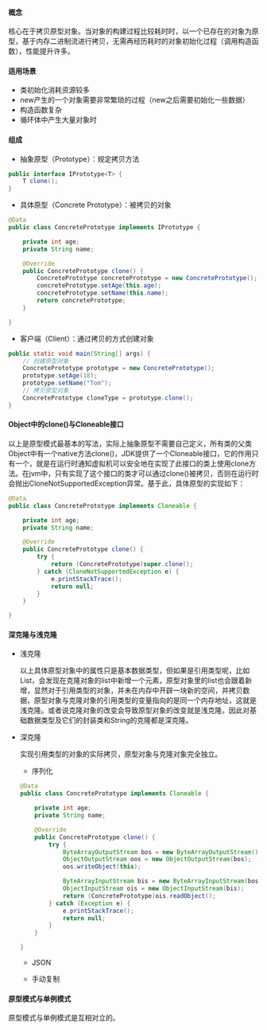 #### 概念

核心在于拷贝原型对象。当对象的构建过程比较耗时时，以一个已存在的对象为原型，基于内存二进制流进行拷贝，无需再经历耗时的对象初始化过程（调用构造函数），性能提升许多。


#### 适用场景

- 类初始化消耗资源较多
- new产生的一个对象需要非常繁琐的过程（new之后需要初始化一些数据）
- 构造函数复杂
- 循环体中产生大量对象时


#### 组成

- 抽象原型（Prototype）：规定拷贝方法

```java
public interface IPrototype<T> {
    T clone();
}
```

- 具体原型（Concrete Prototype）：被拷贝的对象

```java
@Data
public class ConcretePrototype implements IPrototype {

    private int age;
    private String name;

    @Override
    public ConcretePrototype clone() {
        ConcretePrototype concretePrototype = new ConcretePrototype();
        concretePrototype.setAge(this.age);
        concretePrototype.setName(this.name);
        return concretePrototype;
    }

}
```

- 客户端（Client）：通过拷贝的方式创建对象

```java
public static void main(String[] args) {
    // 创建原型对象
    ConcretePrototype prototype = new ConcretePrototype();
    prototype.setAge(18);
    prototype.setName("Tom");
    // 拷贝原型对象
    ConcretePrototype cloneType = prototype.clone();
}
```

#### Object中的clone()与Cloneable接口

以上是原型模式最基本的写法，实际上抽象原型不需要自己定义，所有类的父类Object中有一个native方法clone()，JDK提供了一个Cloneable接口，它的作用只有一个，就是在运行时通知虚拟机可以安全地在实现了此接口的类上使用clone方法。在jvm中，只有实现了这个接口的类才可以通过clone()被拷贝，否则在运行时会抛出CloneNotSupportedException异常。基于此，具体原型的实现如下：

```java
@Data
public class ConcretePrototype implements Cloneable {

    private int age;
    private String name;

    @Override
    public ConcretePrototype clone() {
        try {
            return (ConcretePrototype)super.clone();
        } catch (CloneNotSupportedException e) {
            e.printStackTrace();
            return null;
        }
    }

}
```


#### 深克隆与浅克隆

- 浅克隆

  以上具体原型对象中的属性只是基本数据类型，但如果是引用类型呢，比如List，会发现在克隆对象的list中新增一个元素，原型对象里的list也会跟着新增，显然对于引用类型的对象，并未在内存中开辟一块新的空间，并拷贝数据，原型对象与克隆对象的引用类型的变量指向的是同一个内存地址，这就是浅克隆。或者说克隆对象的改变会导致原型对象的改变就是浅克隆。因此对基础数据类型及它们的封装类和String的克隆都是深克隆。

- 深克隆

  实现引用类型的对象的实际拷贝，原型对象与克隆对象完全独立。

  - 序列化

  ```java
  @Data
  public class ConcretePrototype implements Cloneable {

      private int age;
      private String name;

      @Override
      public ConcretePrototype clone() {
          try {
              ByteArrayOutputStream bos = new ByteArrayOutputStream();
              ObjectOutputStream oos = new ObjectOutputStream(bos);
              oos.writeObject(this);

              ByteArrayInputStream bis = new ByteArrayInputStream(bos.toByteArray());
              ObjectInputStream ois = new ObjectInputStream(bis);
              return (ConcretePrototype)ois.readObject();
          } catch (Exception e) {
              e.printStackTrace();
              return null;
          }
      }

  }
    ```

  - JSON

  - 手动复制


#### 原型模式与单例模式

原型模式与单例模式是互相对立的。

